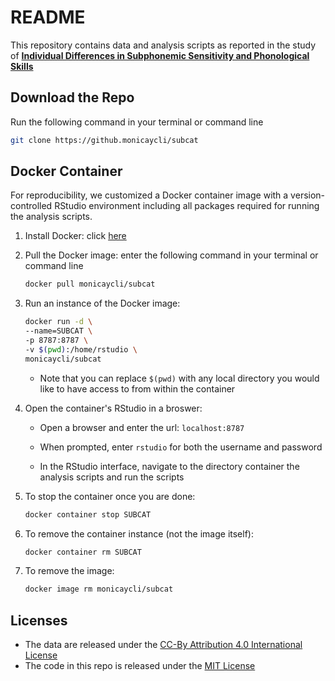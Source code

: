 # README

This repository contains data and analysis scripts as reported in the study of
[**Individual Differences in Subphonemic Sensitivity and Phonological Skills**](https://osf.io/6rd2u/)

## Download the Repo

Run the following command in your terminal or command line

```bash
git clone https://github.monicaycli/subcat
```

## Docker Container

For reproducibility, we customized a Docker container image with
a version-controlled RStudio environment including all packages required for
running the analysis scripts.

1. Install Docker: click [here](https://docs.docker.com/install/)

1. Pull the Docker image: enter the following command in your terminal or
   command line

    ```bash
    docker pull monicaycli/subcat
    ```

1. Run an instance of the Docker image:

    ```bash
    docker run -d \
    --name=SUBCAT \
    -p 8787:8787 \
    -v $(pwd):/home/rstudio \
    monicaycli/subcat
    ```

    * Note that you can replace `$(pwd)` with any local directory you would
      like to have access to from within the container

1. Open the container's RStudio in a broswer:

    * Open a browser and enter the url: `localhost:8787`

    * When prompted, enter `rstudio` for both the username and password

    * In the RStudio interface, navigate to the directory container the
      analysis scripts and run the scripts

1. To stop the container once you are done:

    ```bash
    docker container stop SUBCAT
    ```

1. To remove the container instance (not the image itself):

    ```bash
    docker container rm SUBCAT
    ```

1. To remove the image:

    ```bash
    docker image rm monicaycli/subcat
    ```

## Licenses
* The data are released under the [CC-By Attribution 4.0 International License](./DATA/LICENSE)
* The code in this repo is released under the [MIT License](./ANALYSIS/LICENSE)
